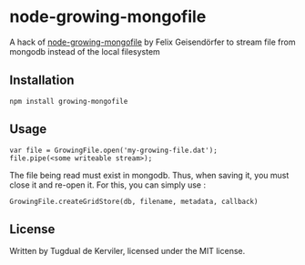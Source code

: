 # node-growing-mongofile

A hack of [node-growing-mongofile][1] by Felix Geisendörfer to stream file from mongodb instead of the local filesystem

## Installation

    npm install growing-mongofile

## Usage

    var file = GrowingFile.open('my-growing-file.dat');
    file.pipe(<some writeable stream>);

The file being read must exist in mongodb. Thus, when saving it, you must close it and re-open it.
For this, you can simply use :

    GrowingFile.createGridStore(db, filename, metadata, callback)


## License

Written by Tugdual de Kerviler, licensed under the MIT license.

[1]: https://github.com/felixge/node-growing-file
